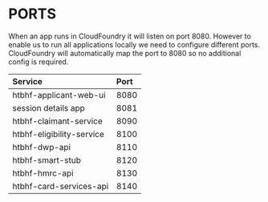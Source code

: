 # PORTS
When an app runs in CloudFoundry it will listen on port 8080. 
However to enable us to run all applications locally we need to configure different ports.
CloudFoundry will automatically map the port to 8080 so no additional config is required.

| Service                     | Port |
| :-------------------------- | :--- |
| htbhf-applicant-web-ui      | 8080 |
| session details app         | 8081 |
| htbhf-claimant-service      | 8090 |
| htbhf-eligibility-service   | 8100 |
| htbhf-dwp-api               | 8110 |
| htbhf-smart-stub            | 8120 |
| htbhf-hmrc-api              | 8130 |
| htbhf-card-services-api     | 8140 |
